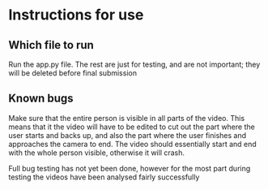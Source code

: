 # Instructions for use

## Which file to run
Run the app.py file. The rest are just for testing, and are not important; they will be deleted before final submission

## Known bugs
Make sure that the entire person is visible in all parts of the video. This means that it the video will have to be edited to cut out the part where the user starts and backs up, and also the part where the user finishes and approaches the camera to end. The video should essentially start and end with the whole person visible, otherwise it will crash.

Full bug testing has not yet been done, however for the most part during testing the videos have been analysed fairly successfully